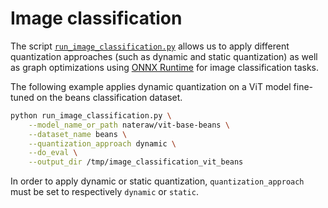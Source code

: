 <!---
Copyright 2020 The HuggingFace Team. All rights reserved.

Licensed under the Apache License, Version 2.0 (the "License");
you may not use this file except in compliance with the License.
You may obtain a copy of the License at

    http://www.apache.org/licenses/LICENSE-2.0

Unless required by applicable law or agreed to in writing, software
distributed under the License is distributed on an "AS IS" BASIS,
WITHOUT WARRANTIES OR CONDITIONS OF ANY KIND, either express or implied.
See the License for the specific language governing permissions and
limitations under the License.
-->

# Image classification

The script [`run_image_classification.py`](https://github.com/huggingface/optimum/blob/main/examples/onnxruntime/quantization/image_classification/run_image_classification.py) allows us to apply different quantization approaches (such as dynamic and static quantization) as well as graph optimizations using [ONNX Runtime](https://github.com/microsoft/onnxruntime) for image classification tasks.

The following example applies dynamic quantization on a ViT model fine-tuned on the beans classification dataset.

```bash
python run_image_classification.py \
    --model_name_or_path nateraw/vit-base-beans \
    --dataset_name beans \
    --quantization_approach dynamic \
    --do_eval \
    --output_dir /tmp/image_classification_vit_beans
```

In order to apply dynamic or static quantization, `quantization_approach` must be set to  respectively `dynamic` or `static`.
